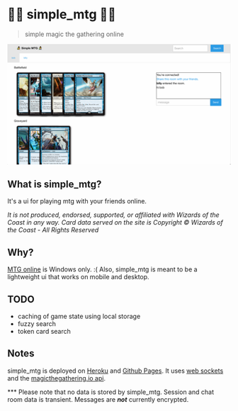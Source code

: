# 🧙‍♀️ simple_mtg 🧙‍♂️
> simple magic the gathering online

![UI](https://github.com/sinemetu1/simple_mtg/blob/screenshots/ss.png?raw=true "UI")

## What is simple_mtg?

It's a ui for playing mtg with your friends online.

_It is not produced, endorsed, supported, or affiliated with Wizards of the
Coast in any way. Card data served on the site is Copyright © Wizards of the
Coast \- All Rights Reserved_

## Why?

[MTG online][mtgo] is Windows only. :( Also, simple_mtg is meant to be a
lightweight ui that works on mobile and desktop.

## TODO

- caching of game state using local storage
- fuzzy search
- token card search

## Notes

simple_mtg is deployed on [Heroku][hku] and [Github Pages][ghp]. It uses [web
sockets][sockets] and the [magicthegathering.io api][mtgio].

\*\*\* Please note that no data is stored by simple_mtg. Session and chat room
data is transient. Messages are **_not_** currently encrypted.

[mtgo]: https://magic.wizards.com/en/content/magic-online-products-game-info
[hku]: https://heroku.com
[ghp]: https://pages.github.com
[sockets]: https://developer.mozilla.org/en-US/docs/Web/API/WebSockets_API
[mtgio]: https://magicthegathering.io/#donate
